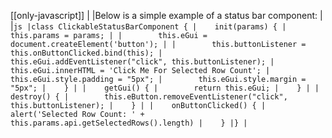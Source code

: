 [[only-javascript]]
|
|Below is a simple example of a status bar component:
|
|```js
|class ClickableStatusBarComponent {
|    init(params) {
|        this.params = params;
|
|        this.eGui = document.createElement('button');
|
|        this.buttonListener = this.onButtonClicked.bind(this);
|        this.eGui.addEventListener("click", this.buttonListener);
|        this.eGui.innerHTML = 'Click Me For Selected Row Count';
|        this.eGui.style.padding = "5px";
|        this.eGui.style.margin = "5px";
|    }
|
|    getGui() {
|        return this.eGui;
|    }
|
|    destroy() {
|        this.eButton.removeEventListener("click", this.buttonListener);
|    }
|
|    onButtonClicked() {
|        alert('Selected Row Count: ' + this.params.api.getSelectedRows().length)
|    }
|}
|```
